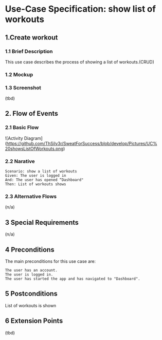# Use-Case Specification: show list of workouts
## 1.Create workout
### 1.1 Brief Description
This use case describes the process of showing a list of workouts.(CRUD)
### 1.2 Mockup

### 1.3 Screenshot
(tbd)
## 2. Flow of Events
### 2.1 Basic Flow
![Activity Diagram] (https://github.com/ThSilv3r/SweatForSuccess/blob/develop/Pictures/UC%20showsListOfWorkouts.png)
### 2.2 Narative
    Scenario: show a list of workouts
    Given: The user is logged in
    And: The user has opened “Dashboard"
    Then: List of workouts shows

### 2.3 Alternative Flows
(n/a)
## 3 Special Requirements
(n/a)
## 4 Preconditions
The main preconditions for this use case are:

    The user has an account.
    The user is logged in.
    The user has started the app and has navigated to "Dashboard".

## 5 Postconditions
List of workouts is shown
## 6 Extension Points
(tbd)

